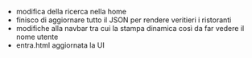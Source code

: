 - modifica della ricerca nella home
- finisco di aggiornare tutto il JSON per rendere veritieri i ristoranti
- modifiche alla navbar tra cui la stampa dinamica così da far vedere il nome utente
- entra.html aggiornata la UI